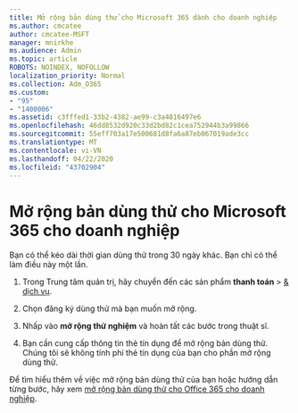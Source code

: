 ```yaml
---
title: Mở rộng bản dùng thử cho Microsoft 365 dành cho doanh nghiệp
ms.author: cmcatee
author: cmcatee-MSFT
manager: mnirkhe
ms.audience: Admin
ms.topic: article
ROBOTS: NOINDEX, NOFOLLOW
localization_priority: Normal
ms.collection: Adm_O365
ms.custom:
- "95"
- "1400006"
ms.assetid: c3fffed1-33b2-4382-ae99-c3a4816497e6
ms.openlocfilehash: 46dd8532d920c33d2bd82c1cea752944b3a99866
ms.sourcegitcommit: 55eff703a17e500681d8fa6a87eb067019ade3cc
ms.translationtype: MT
ms.contentlocale: vi-VN
ms.lasthandoff: 04/22/2020
ms.locfileid: "43702904"
---
```

# <a name="extend-your-trial-for-microsoft-365-for-business"></a>Mở rộng bản dùng thử cho Microsoft 365 cho doanh nghiệp

Bạn có thể kéo dài thời gian dùng thử trong 30 ngày khác. Bạn chỉ có thể làm điều này một lần.
  
1. Trong Trung tâm quản trị, hãy chuyển đến các sản phẩm **thanh toán** \> [& dịch vụ](https://portal.office.com/adminportal/home#/subscriptions).

2. Chọn đăng ký dùng thử mà bạn muốn mở rộng.

3. Nhấp vào **mở rộng thử nghiệm** và hoàn tất các bước trong thuật sĩ.

4. Bạn cần cung cấp thông tin thẻ tín dụng để mở rộng bản dùng thử. Chúng tôi sẽ không tính phí thẻ tín dụng của bạn cho phần mở rộng dùng thử.

Để tìm hiểu thêm về việc mở rộng bản dùng thử của bạn hoặc hướng dẫn từng bước, hãy xem [mở rộng bản dùng thử cho Office 365 cho doanh nghiệp](https://docs.microsoft.com/microsoft-365/commerce/extend-your-trial).
